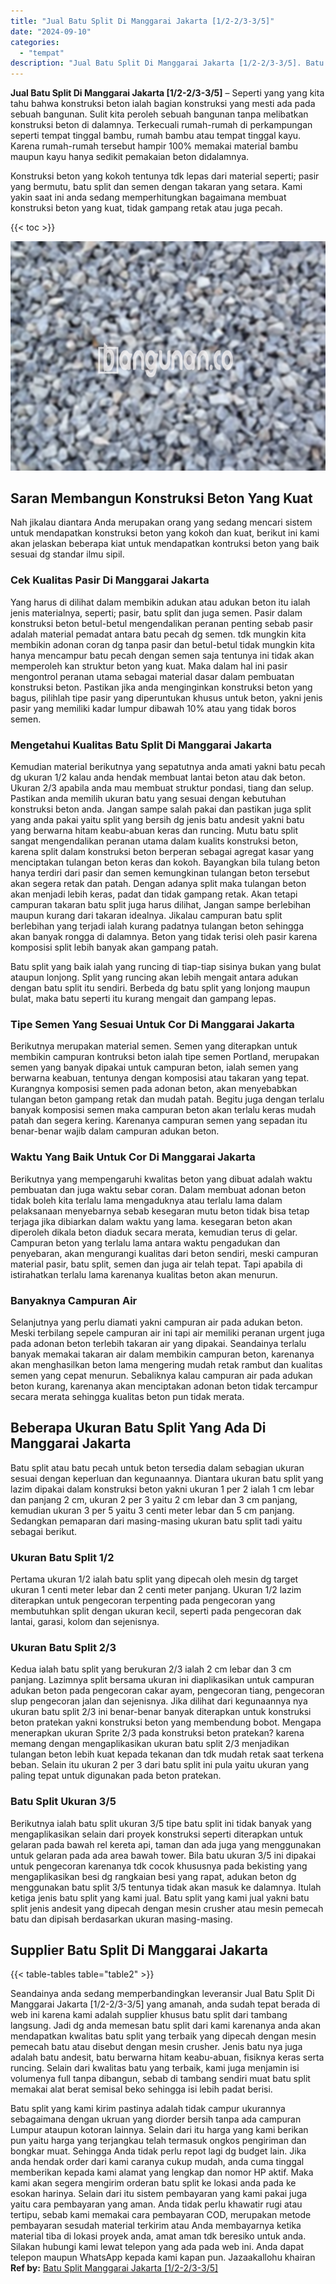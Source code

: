 ```yaml
---
title: "Jual Batu Split Di Manggarai Jakarta [1/2-2/3-3/5]"
date: "2024-09-10"
categories: 
  - "tempat"
description: "Jual Batu Split Di Manggarai Jakarta [1/2-2/3-3/5]. Batu split yang kami kirim pastinya adalah tidak campur ukurannya sebagaimana dengan ukruan yang diorder..."
---
```


**Jual Batu Split Di Manggarai Jakarta \[1/2-2/3-3/5\]** – Seperti yang yang kita tahu bahwa konstruksi beton ialah bagian konstruksi yang mesti ada pada sebuah bangunan. Sulit kita peroleh sebuah bangunan tanpa melibatkan konstruksi beton di dalamnya. Terkecuali rumah-rumah di perkampungan seperti tempat tinggal bambu, rumah bambu atau tempat tinggal kayu. Karena rumah-rumah tersebut hampir 100% memakai material bambu maupun kayu hanya sedikit pemakaian beton didalamnya.

Konstruksi beton yang kokoh tentunya tdk lepas dari material seperti; pasir yang bermutu, batu split dan semen dengan takaran yang setara. Kami yakin saat ini anda sedang memperhitungkan bagaimana membuat konstruksi beton yang kuat, tidak gampang retak atau juga pecah.

{{< toc >}}

![Jual Batu Split Di Manggarai Jakarta [1/2-2/3-3/5]](/images/jual-batu-split-06.png)

## Saran Membangun Konstruksi Beton Yang Kuat

Nah jikalau diantara Anda merupakan orang yang sedang mencari sistem untuk mendapatkan konstruksi beton yang kokoh dan kuat, berikut ini kami akan jelaskan beberapa kiat untuk mendapatkan kontruksi beton yang baik sesuai dg standar ilmu sipil.

### Cek Kualitas Pasir Di Manggarai Jakarta

Yang harus di dilihat dalam membikin adukan atau adukan beton itu ialah jenis materialnya, seperti; pasir, batu split dan juga semen. Pasir dalam konstruksi beton betul-betul mengendalikan peranan penting sebab pasir adalah material pemadat antara batu pecah dg semen. tdk mungkin kita membikin adonan coran dg tanpa pasir dan betul-betul tidak mungkin kita hanya mencampur batu pecah dengan semen saja tentunya ini tidak akan memperoleh kan struktur beton yang kuat. Maka dalam hal ini pasir mengontrol peranan utama sebagai material dasar dalam pembuatan konstruksi beton. Pastikan jika anda menginginkan konstruksi beton yang bagus, pilihlah tipe pasir yang diperuntukan khusus untuk beton, yakni jenis pasir yang memiliki kadar lumpur dibawah 10% atau yang tidak boros semen.

### Mengetahui Kualitas Batu Split Di Manggarai Jakarta

Kemudian material berikutnya yang sepatutnya anda amati yakni batu pecah dg ukuran 1/2 kalau anda hendak membuat lantai beton atau dak beton. Ukuran 2/3 apabila anda mau membuat struktur pondasi, tiang dan selup. Pastikan anda memilih ukuran batu yang sesuai dengan kebutuhan konstruksi beton anda. Jangan sampe salah pakai dan pastikan juga split yang anda pakai yaitu split yang bersih dg jenis batu andesit yakni batu yang berwarna hitam keabu-abuan keras dan runcing. Mutu batu split sangat mengendalikan peranan utama dalam kualits konstruksi beton, karena split dalam konstruksi beton berperan sebagai agregat kasar yang menciptakan tulangan beton keras dan kokoh. Bayangkan bila tulang beton hanya terdiri dari pasir dan semen kemungkinan tulangan beton tersebut akan segera retak dan patah. Dengan adanya split maka tulangan beton akan menjadi lebih keras, padat dan tidak gampang retak. Akan tetapi campuran takaran batu split juga harus dilihat, Jangan sampe berlebihan maupun kurang dari takaran idealnya. Jikalau campuran batu split berlebihan yang terjadi ialah kurang padatnya tulangan beton sehingga akan banyak rongga di dalamnya. Beton yang tidak terisi oleh pasir karena komposisi split lebih banyak akan gampang patah.

Batu split yang baik ialah yang runcing di tiap-tiap sisinya bukan yang bulat ataupun lonjong. Split yang runcing akan lebih mengait antara adukan dengan batu split itu sendiri. Berbeda dg batu split yang lonjong maupun bulat, maka batu seperti itu kurang mengait dan gampang lepas.

### Tipe Semen Yang Sesuai Untuk Cor Di Manggarai Jakarta

Berikutnya merupakan material semen. Semen yang diterapkan untuk membikin campuran kontruksi beton ialah tipe semen Portland, merupakan semen yang banyak dipakai untuk campuran beton, ialah semen yang berwarna keabuan, tentunya dengan komposisi atau takaran yang tepat. Kurangnya komposisi semen pada adonan beton, akan menyebabkan tulangan beton gampang retak dan mudah patah. Begitu juga dengan terlalu banyak komposisi semen maka campuran beton akan terlalu keras mudah patah dan segera kering. Karenanya campuran semen yang sepadan itu benar-benar wajib dalam campuran adukan beton.

### Waktu Yang Baik Untuk Cor Di Manggarai Jakarta

Berikutnya yang mempengaruhi kwalitas beton yang dibuat adalah waktu pembuatan dan juga waktu sebar coran. Dalam membuat adonan beton tidak boleh kita terlalu lama mengaduknya atau terlalu lama dalam pelaksanaan menyebarnya sebab kesegaran mutu beton tidak bisa tetap terjaga jika dibiarkan dalam waktu yang lama. kesegaran beton akan diperoleh dikala beton diaduk secara merata, kemudian terus di gelar. Campuran beton yang terlalu lama antara waktu pengadukan dan penyebaran, akan mengurangi kualitas dari beton sendiri, meski campuran material pasir, batu split, semen dan juga air telah tepat. Tapi apabila di istirahatkan terlalu lama karenanya kualitas beton akan menurun.

### Banyaknya Campuran Air

Selanjutnya yang perlu diamati yakni campuran air pada adukan beton. Meski terbilang sepele campuran air ini tapi air memiliki peranan urgent juga pada adonan beton terlebih takaran air yang dipakai. Seandainya terlalu banyak memakai takaran air dalam membikin campuran beton, karenanya akan menghasilkan beton lama mengering mudah retak rambut dan kualitas semen yang cepat menurun. Sebaliknya kalau campuran air pada adukan beton kurang, karenanya akan menciptakan adonan beton tidak tercampur secara merata sehingga kualitas beton pun tidak merata.

## Beberapa Ukuran Batu Split Yang Ada Di Manggarai Jakarta

Batu split atau batu pecah untuk beton tersedia dalam sebagian ukuran sesuai dengan keperluan dan kegunaannya. Diantara ukuran batu split yang lazim dipakai dalam konstruksi beton yakni ukuran 1 per 2 ialah 1 cm lebar dan panjang 2 cm, ukuran 2 per 3 yaitu 2 cm lebar dan 3 cm panjang, kemudian ukuran 3 per 5 yaitu 3 centi meter lebar dan 5 cm panjang. Sedangkan pemaparan dari masing-masing ukuran batu split tadi yaitu sebagai berikut.

### Ukuran Batu Split 1/2

Pertama ukuran 1/2 ialah batu split yang dipecah oleh mesin dg target ukuran 1 centi meter lebar dan 2 centi meter panjang. Ukuran 1/2 lazim diterapkan untuk pengecoran terpenting pada pengecoran yang membutuhkan split dengan ukuran kecil, seperti pada pengecoran dak lantai, garasi, kolom dan sejenisnya.

### Ukuran Batu Split 2/3

Kedua ialah batu split yang berukuran 2/3 ialah 2 cm lebar dan 3 cm panjang. Lazimnya split bersama ukuran ini diaplikasikan untuk campuran adukan beton pada pengecoran cakar ayam, pengecoran tiang, pengecoran slup pengecoran jalan dan sejenisnya. Jika dilihat dari kegunaannya nya ukuran batu split 2/3 ini benar-benar banyak diterapkan untuk konstruksi beton pratekan yakni konstruksi beton yang membendung bobot. Mengapa menerapkan ukuran Sprite 2/3 pada konstruksi beton pratekan? karena memang dengan mengaplikasikan ukuran batu split 2/3 menjadikan tulangan beton lebih kuat kepada tekanan dan tdk mudah retak saat terkena beban. Selain itu ukuran 2 per 3 dari batu split ini pula yaitu ukuran yang paling tepat untuk digunakan pada beton pratekan.

### Batu Split Ukuran 3/5

Berikutnya ialah batu split ukuran 3/5 tipe batu split ini tidak banyak yang mengaplikasikan selain dari proyek konstruksi seperti diterapkan untuk gelaran pada bawah rel kereta api, taman dan ada juga yang menggunakan untuk gelaran pada ada area bawah tower. Bila batu ukuran 3/5 ini dipakai untuk pengecoran karenanya tdk cocok khususnya pada bekisting yang mengaplikasikan besi dg rangkaian besi yang rapat, adukan beton dg menggunakan batu split 3/5 tentunya tidak akan masuk ke dalamnya. Itulah ketiga jenis batu split yang kami jual. Batu split yang kami jual yakni batu split jenis andesit yang dipecah dengan mesin crusher atau mesin pemecah batu dan dipisah berdasarkan ukuran masing-masing.

## Supplier Batu Split Di Manggarai Jakarta

{{< table-tables table="table2" >}}

Seandainya anda sedang memperbandingkan leveransir Jual Batu Split Di Manggarai Jakarta \[1/2-2/3-3/5\] yang amanah, anda sudah tepat berada di web ini karena kami adalah supplier khusus batu split dari tambang langsung. Jadi dg anda memesan batu split dari kami karenanya anda akan mendapatkan kwalitas batu split yang terbaik yang dipecah dengan mesin pemecah batu atau disebut dengan mesin crusher. Jenis batu nya juga adalah batu andesit, batu berwarna hitam keabu-abuan, fisiknya keras serta runcing. Selain dari kwalitas batu yang terbaik, kami juga menjamin isi volumenya full tanpa dibangun, sebab di tambang sendiri muat batu split memakai alat berat semisal beko sehingga isi lebih padat berisi.

Batu split yang kami kirim pastinya adalah tidak campur ukurannya sebagaimana dengan ukruan yang diorder bersih tanpa ada campuran Lumpur ataupun kotoran lainnya. Selain dari itu harga yang kami berikan pun yaitu harga yang terjangkau telah termasuk ongkos pengiriman dan bongkar muat. Sehingga Anda tidak perlu repot lagi dg budget lain. Jika anda hendak order dari kami caranya cukup mudah, anda cuma tinggal memberikan kepada kami alamat yang lengkap dan nomor HP aktif. Maka kami akan segera mengirim orderan batu split ke lokasi anda pada ke esokan harinya. Selain dari itu sistem pembayaran yang kami pakai juga yaitu cara pembayaran yang aman. Anda tidak perlu khawatir rugi atau tertipu, sebab kami memakai cara pembayaran COD, merupakan metode pembayaran sesudah material terkirim atau Anda membayarnya ketika material tiba di lokasi proyek anda, amat aman tdk beresiko untuk anda. Silakan hubungi kami lewat telepon yang ada pada web ini. Anda dapat telepon maupun WhatsApp kepada kami kapan pun. Jazaakallohu khairan
**Ref by:** [Batu Split Manggarai Jakarta [1/2-2/3-3/5]](https://id.wikipedia.org/wiki/Batu)
